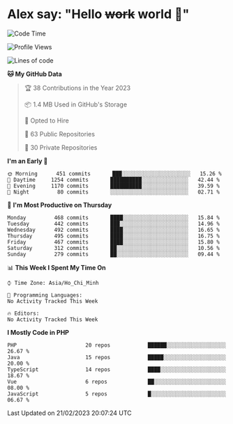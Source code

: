 # Alex say: "Hello ~~work~~ world 🐾"

<!--START_SECTION:waka-->
![Code Time](http://img.shields.io/badge/Code%20Time-839%20hrs%205%20mins-blue)

![Profile Views](http://img.shields.io/badge/Profile%20Views-0-blue)

![Lines of code](https://img.shields.io/badge/From%20Hello%20World%20I%27ve%20Written-31%20Million%20lines%20of%20code-blue)

**🐱 My GitHub Data** 

> 🏆 38 Contributions in the Year 2023
 > 
> 📦 1.4 MB Used in GitHub's Storage 
 > 
> 💼 Opted to Hire
 > 
> 📜 63 Public Repositories 
 > 
> 🔑 30 Private Repositories  
 > 
**I'm an Early 🐤** 

```text
🌞 Morning      451 commits       ███░░░░░░░░░░░░░░░░░░░░░░   15.26 % 
🌆 Daytime     1254 commits       ██████████░░░░░░░░░░░░░░░   42.44 % 
🌃 Evening     1170 commits       ██████████░░░░░░░░░░░░░░░   39.59 % 
🌙 Night         80 commits       ░░░░░░░░░░░░░░░░░░░░░░░░░   02.71 % 

```
📅 **I'm Most Productive on Thursday** 

```text
Monday         468 commits       ████░░░░░░░░░░░░░░░░░░░░░   15.84 % 
Tuesday        442 commits       ███░░░░░░░░░░░░░░░░░░░░░░   14.96 % 
Wednesday      492 commits       ████░░░░░░░░░░░░░░░░░░░░░   16.65 % 
Thursday       495 commits       ████░░░░░░░░░░░░░░░░░░░░░   16.75 % 
Friday         467 commits       ████░░░░░░░░░░░░░░░░░░░░░   15.80 % 
Saturday       312 commits       ██░░░░░░░░░░░░░░░░░░░░░░░   10.56 % 
Sunday         279 commits       ██░░░░░░░░░░░░░░░░░░░░░░░   09.44 % 

```


📊 **This Week I Spent My Time On** 

```text
⌚︎ Time Zone: Asia/Ho_Chi_Minh

💬 Programming Languages: 
No Activity Tracked This Week

🔥 Editors: 
No Activity Tracked This Week

```

**I Mostly Code in PHP** 

```text
PHP                      20 repos            ██████░░░░░░░░░░░░░░░░░░░   26.67 % 
Java                     15 repos            █████░░░░░░░░░░░░░░░░░░░░   20.00 % 
TypeScript               14 repos            ████░░░░░░░░░░░░░░░░░░░░░   18.67 % 
Vue                      6 repos             ██░░░░░░░░░░░░░░░░░░░░░░░   08.00 % 
JavaScript               5 repos             █░░░░░░░░░░░░░░░░░░░░░░░░   06.67 % 

```



 Last Updated on 21/02/2023 20:07:24 UTC
<!--END_SECTION:waka-->
